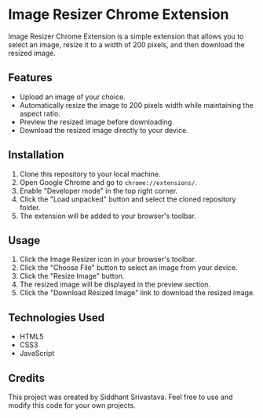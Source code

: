 # Image Resizer Chrome Extension

Image Resizer Chrome Extension is a simple extension that allows you to select an image, resize it to a width of 200 pixels, and then download the resized image.

## Features

- Upload an image of your choice.
- Automatically resize the image to 200 pixels width while maintaining the aspect ratio.
- Preview the resized image before downloading.
- Download the resized image directly to your device.

## Installation

1. Clone this repository to your local machine.
2. Open Google Chrome and go to `chrome://extensions/`.
3. Enable "Developer mode" in the top right corner.
4. Click the "Load unpacked" button and select the cloned repository folder.
5. The extension will be added to your browser's toolbar.

## Usage

1. Click the Image Resizer icon in your browser's toolbar.
2. Click the "Choose File" button to select an image from your device.
3. Click the "Resize Image" button.
4. The resized image will be displayed in the preview section.
5. Click the "Download Resized Image" link to download the resized image.

## Technologies Used

- HTML5
- CSS3
- JavaScript

## Credits

This project was created by Siddhant Srivastava. Feel free to use and modify this code for your own projects.
